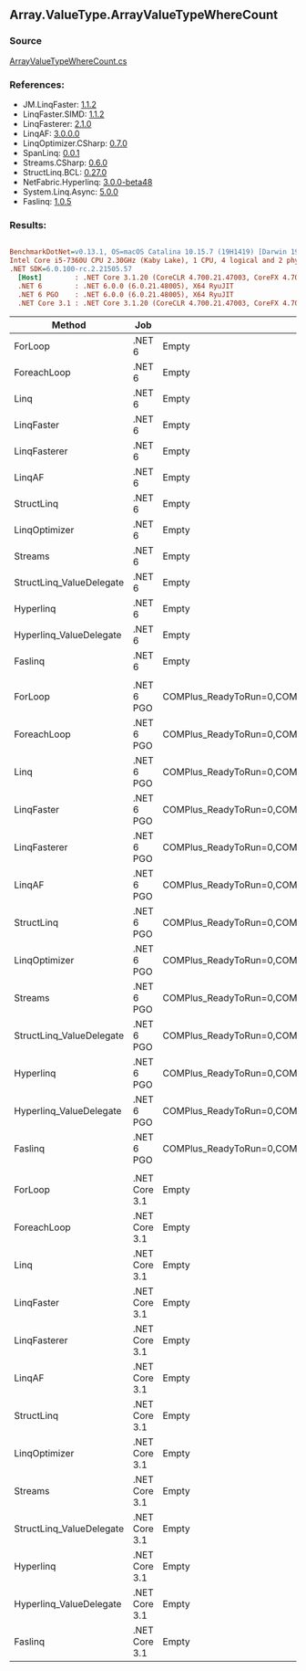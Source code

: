 ﻿## Array.ValueType.ArrayValueTypeWhereCount

### Source
[ArrayValueTypeWhereCount.cs](../LinqBenchmarks/Array/ValueType/ArrayValueTypeWhereCount.cs)

### References:
- JM.LinqFaster: [1.1.2](https://www.nuget.org/packages/JM.LinqFaster/1.1.2)
- LinqFaster.SIMD: [1.1.2](https://www.nuget.org/packages/LinqFaster.SIMD/1.0.3)
- LinqFasterer: [2.1.0](https://www.nuget.org/packages/LinqFasterer/2.1.0)
- LinqAF: [3.0.0.0](https://www.nuget.org/packages/LinqAF/3.0.0.0)
- LinqOptimizer.CSharp: [0.7.0](https://www.nuget.org/packages/LinqOptimizer.CSharp/0.7.0)
- SpanLinq: [0.0.1](https://www.nuget.org/packages/SpanLinq/0.0.1)
- Streams.CSharp: [0.6.0](https://www.nuget.org/packages/Streams.CSharp/0.6.0)
- StructLinq.BCL: [0.27.0](https://www.nuget.org/packages/StructLinq/0.27.0)
- NetFabric.Hyperlinq: [3.0.0-beta48](https://www.nuget.org/packages/NetFabric.Hyperlinq/3.0.0-beta48)
- System.Linq.Async: [5.0.0](https://www.nuget.org/packages/System.Linq.Async/5.0.0)
- Faslinq: [1.0.5](https://www.nuget.org/packages/Faslinq/1.0.5)

### Results:
``` ini

BenchmarkDotNet=v0.13.1, OS=macOS Catalina 10.15.7 (19H1419) [Darwin 19.6.0]
Intel Core i5-7360U CPU 2.30GHz (Kaby Lake), 1 CPU, 4 logical and 2 physical cores
.NET SDK=6.0.100-rc.2.21505.57
  [Host]        : .NET Core 3.1.20 (CoreCLR 4.700.21.47003, CoreFX 4.700.21.47101), X64 RyuJIT
  .NET 6        : .NET 6.0.0 (6.0.21.48005), X64 RyuJIT
  .NET 6 PGO    : .NET 6.0.0 (6.0.21.48005), X64 RyuJIT
  .NET Core 3.1 : .NET Core 3.1.20 (CoreCLR 4.700.21.47003, CoreFX 4.700.21.47101), X64 RyuJIT


```
|                   Method |           Job |                                                   EnvironmentVariables |       Runtime | Count |      Mean |     Error |    StdDev |         Ratio | RatioSD |  Gen 0 | Allocated |
|------------------------- |-------------- |----------------------------------------------------------------------- |-------------- |------ |----------:|----------:|----------:|--------------:|--------:|-------:|----------:|
|                  ForLoop |        .NET 6 |                                                                  Empty |      .NET 6.0 |   100 |  73.36 ns |  0.445 ns |  0.416 ns |      baseline |         |      - |         - |
|              ForeachLoop |        .NET 6 |                                                                  Empty |      .NET 6.0 |   100 | 142.33 ns |  0.746 ns |  0.661 ns |  1.94x slower |   0.01x |      - |         - |
|                     Linq |        .NET 6 |                                                                  Empty |      .NET 6.0 |   100 | 886.63 ns |  4.447 ns |  3.714 ns | 12.10x slower |   0.09x | 0.0153 |      32 B |
|               LinqFaster |        .NET 6 |                                                                  Empty |      .NET 6.0 |   100 | 282.85 ns |  1.528 ns |  1.355 ns |  3.86x slower |   0.03x |      - |         - |
|             LinqFasterer |        .NET 6 |                                                                  Empty |      .NET 6.0 |   100 | 295.36 ns |  1.362 ns |  1.207 ns |  4.03x slower |   0.02x |      - |         - |
|                   LinqAF |        .NET 6 |                                                                  Empty |      .NET 6.0 |   100 | 793.88 ns |  6.310 ns |  5.269 ns | 10.83x slower |   0.09x |      - |         - |
|               StructLinq |        .NET 6 |                                                                  Empty |      .NET 6.0 |   100 | 295.23 ns |  1.817 ns |  1.517 ns |  4.03x slower |   0.02x | 0.0305 |      64 B |
|            LinqOptimizer |        .NET 6 |                                                                  Empty |      .NET 6.0 |   100 | 695.74 ns |  3.449 ns |  3.058 ns |  9.49x slower |   0.07x | 0.0114 |      24 B |
|                  Streams |        .NET 6 |                                                                  Empty |      .NET 6.0 |   100 | 689.87 ns |  2.747 ns |  2.569 ns |  9.40x slower |   0.08x | 0.1717 |     360 B |
| StructLinq_ValueDelegate |        .NET 6 |                                                                  Empty |      .NET 6.0 |   100 | 183.85 ns |  0.502 ns |  0.445 ns |  2.51x slower |   0.01x |      - |         - |
|                Hyperlinq |        .NET 6 |                                                                  Empty |      .NET 6.0 |   100 | 568.83 ns |  0.569 ns |  0.475 ns |  7.76x slower |   0.04x |      - |         - |
|  Hyperlinq_ValueDelegate |        .NET 6 |                                                                  Empty |      .NET 6.0 |   100 | 318.57 ns |  0.370 ns |  0.309 ns |  4.35x slower |   0.03x |      - |         - |
|                  Faslinq |        .NET 6 |                                                                  Empty |      .NET 6.0 |   100 | 904.95 ns | 17.836 ns | 31.703 ns | 12.70x slower |   0.35x | 3.0670 |   6,424 B |
|                          |               |                                                                        |               |       |           |           |           |               |         |        |           |
|                  ForLoop |    .NET 6 PGO | COMPlus_ReadyToRun=0,COMPlus_TC_QuickJitForLoops=1,COMPlus_TieredPGO=1 |      .NET 6.0 |   100 |  73.76 ns |  0.295 ns |  0.262 ns |      baseline |         |      - |         - |
|              ForeachLoop |    .NET 6 PGO | COMPlus_ReadyToRun=0,COMPlus_TC_QuickJitForLoops=1,COMPlus_TieredPGO=1 |      .NET 6.0 |   100 | 135.48 ns |  1.129 ns |  1.001 ns |  1.84x slower |   0.01x |      - |         - |
|                     Linq |    .NET 6 PGO | COMPlus_ReadyToRun=0,COMPlus_TC_QuickJitForLoops=1,COMPlus_TieredPGO=1 |      .NET 6.0 |   100 | 597.20 ns |  1.868 ns |  1.656 ns |  8.10x slower |   0.03x | 0.0153 |      32 B |
|               LinqFaster |    .NET 6 PGO | COMPlus_ReadyToRun=0,COMPlus_TC_QuickJitForLoops=1,COMPlus_TieredPGO=1 |      .NET 6.0 |   100 | 293.18 ns |  1.756 ns |  1.642 ns |  3.98x slower |   0.03x |      - |         - |
|             LinqFasterer |    .NET 6 PGO | COMPlus_ReadyToRun=0,COMPlus_TC_QuickJitForLoops=1,COMPlus_TieredPGO=1 |      .NET 6.0 |   100 | 300.13 ns |  1.211 ns |  1.133 ns |  4.07x slower |   0.02x |      - |         - |
|                   LinqAF |    .NET 6 PGO | COMPlus_ReadyToRun=0,COMPlus_TC_QuickJitForLoops=1,COMPlus_TieredPGO=1 |      .NET 6.0 |   100 | 694.72 ns |  9.813 ns |  8.699 ns |  9.42x slower |   0.12x |      - |         - |
|               StructLinq |    .NET 6 PGO | COMPlus_ReadyToRun=0,COMPlus_TC_QuickJitForLoops=1,COMPlus_TieredPGO=1 |      .NET 6.0 |   100 | 263.48 ns |  3.402 ns |  3.182 ns |  3.57x slower |   0.05x | 0.0305 |      64 B |
|            LinqOptimizer |    .NET 6 PGO | COMPlus_ReadyToRun=0,COMPlus_TC_QuickJitForLoops=1,COMPlus_TieredPGO=1 |      .NET 6.0 |   100 | 673.00 ns |  3.635 ns |  3.400 ns |  9.12x slower |   0.05x | 0.0114 |      24 B |
|                  Streams |    .NET 6 PGO | COMPlus_ReadyToRun=0,COMPlus_TC_QuickJitForLoops=1,COMPlus_TieredPGO=1 |      .NET 6.0 |   100 | 642.07 ns |  4.129 ns |  3.448 ns |  8.70x slower |   0.06x | 0.1717 |     360 B |
| StructLinq_ValueDelegate |    .NET 6 PGO | COMPlus_ReadyToRun=0,COMPlus_TC_QuickJitForLoops=1,COMPlus_TieredPGO=1 |      .NET 6.0 |   100 | 186.68 ns |  0.800 ns |  0.709 ns |  2.53x slower |   0.01x |      - |         - |
|                Hyperlinq |    .NET 6 PGO | COMPlus_ReadyToRun=0,COMPlus_TC_QuickJitForLoops=1,COMPlus_TieredPGO=1 |      .NET 6.0 |   100 | 500.33 ns |  0.726 ns |  0.643 ns |  6.78x slower |   0.02x |      - |         - |
|  Hyperlinq_ValueDelegate |    .NET 6 PGO | COMPlus_ReadyToRun=0,COMPlus_TC_QuickJitForLoops=1,COMPlus_TieredPGO=1 |      .NET 6.0 |   100 | 316.59 ns |  0.474 ns |  0.396 ns |  4.29x slower |   0.02x |      - |         - |
|                  Faslinq |    .NET 6 PGO | COMPlus_ReadyToRun=0,COMPlus_TC_QuickJitForLoops=1,COMPlus_TieredPGO=1 |      .NET 6.0 |   100 | 834.49 ns |  5.632 ns |  5.268 ns | 11.32x slower |   0.08x | 3.0670 |   6,424 B |
|                          |               |                                                                        |               |       |           |           |           |               |         |        |           |
|                  ForLoop | .NET Core 3.1 |                                                                  Empty | .NET Core 3.1 |   100 |  93.22 ns |  1.046 ns |  0.928 ns |      baseline |         |      - |         - |
|              ForeachLoop | .NET Core 3.1 |                                                                  Empty | .NET Core 3.1 |   100 | 164.25 ns |  0.936 ns |  0.829 ns |  1.76x slower |   0.02x |      - |         - |
|                     Linq | .NET Core 3.1 |                                                                  Empty | .NET Core 3.1 |   100 | 887.68 ns |  1.680 ns |  1.489 ns |  9.52x slower |   0.09x | 0.0153 |      32 B |
|               LinqFaster | .NET Core 3.1 |                                                                  Empty | .NET Core 3.1 |   100 | 277.62 ns |  3.173 ns |  2.813 ns |  2.98x slower |   0.04x |      - |         - |
|             LinqFasterer | .NET Core 3.1 |                                                                  Empty | .NET Core 3.1 |   100 | 309.76 ns |  1.222 ns |  1.020 ns |  3.32x slower |   0.04x |      - |         - |
|                   LinqAF | .NET Core 3.1 |                                                                  Empty | .NET Core 3.1 |   100 | 847.82 ns | 10.882 ns |  9.087 ns |  9.09x slower |   0.13x |      - |         - |
|               StructLinq | .NET Core 3.1 |                                                                  Empty | .NET Core 3.1 |   100 | 426.00 ns |  1.413 ns |  1.252 ns |  4.57x slower |   0.05x | 0.0305 |      64 B |
|            LinqOptimizer | .NET Core 3.1 |                                                                  Empty | .NET Core 3.1 |   100 | 781.88 ns |  4.357 ns |  3.862 ns |  8.39x slower |   0.10x | 0.0267 |      56 B |
|                  Streams | .NET Core 3.1 |                                                                  Empty | .NET Core 3.1 |   100 | 678.82 ns |  5.238 ns |  4.643 ns |  7.28x slower |   0.08x | 0.1717 |     360 B |
| StructLinq_ValueDelegate | .NET Core 3.1 |                                                                  Empty | .NET Core 3.1 |   100 | 204.88 ns |  0.627 ns |  0.586 ns |  2.20x slower |   0.02x |      - |         - |
|                Hyperlinq | .NET Core 3.1 |                                                                  Empty | .NET Core 3.1 |   100 | 602.10 ns |  2.482 ns |  2.072 ns |  6.45x slower |   0.07x |      - |         - |
|  Hyperlinq_ValueDelegate | .NET Core 3.1 |                                                                  Empty | .NET Core 3.1 |   100 | 315.48 ns |  2.975 ns |  2.783 ns |  3.38x slower |   0.04x |      - |         - |
|                  Faslinq | .NET Core 3.1 |                                                                  Empty | .NET Core 3.1 |   100 | 846.67 ns |  8.539 ns |  7.987 ns |  9.08x slower |   0.11x | 3.0670 |   6,424 B |
